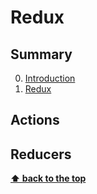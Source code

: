 # Redux

## Summary

0. [Introduction](./00-introduction.md)
1. [Redux](./01-redux.md)


## Actions


## Reducers



**[⬆ back to the top](#summary)**
